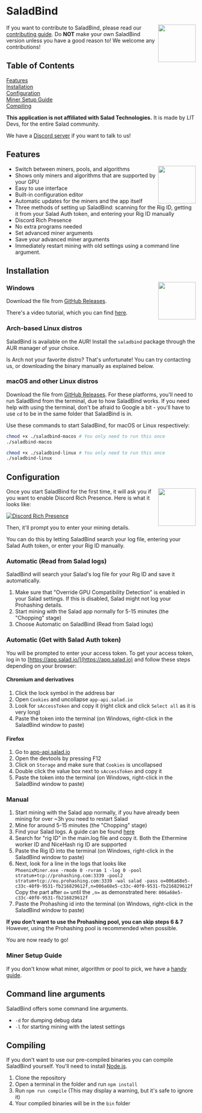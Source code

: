 # SaladBind

<img align="right" width="100" height="100" src="https://raw.githubusercontent.com/Vukkyy/vukmoji/master/emojis/static/vukkyminer.png">

If you want to contribute to SaladBind, please read our [contributing guide](CONTRIBUTING.md). Do **NOT** make your own SaladBind version unless you have a good reason to! We welcome any contributions!

## Table of Contents

[Features](#Features) <br>
[Installation](#Installation) <br>
[Configuration](#Configuration) <br>
[Miner Setup Guide](#Miner-Setup-Guide) <br>
[Compiling](#Compiling)

**This application is not affiliated with Salad Technologies.** It is made by LIT Devs, for the entire Salad community.

We have a [Discord server](https://discord.gg/zpsN7swhfD) if you want to talk to us!

## Features

<img align="right" width="100" height="100" src="https://raw.githubusercontent.com/Vukkyy/vukmoji/master/emojis/static/vukkywoah.png">

- Switch between miners, pools, and algorithms
- Shows only miners and algorithms that are supported by your GPU
- Easy to use interface
- Built-in configuration editor
- Automatic updates for the miners and the app itself
- Three methods of setting up SaladBind: scanning for the Rig ID, getting it from your Salad Auth token, and entering your Rig ID manually
- Discord Rich Presence
- No extra programs needed
- Set advanced miner arguments
- Save your advanced miner arguments
- Immediately restart mining with old settings using a command line argument.

## Installation

<img align="right" width="100" height="100" src="https://raw.githubusercontent.com/Vukkyy/vukmoji/master/emojis/static/vukkyhappy.png">

### Windows

Download the file from [GitHub Releases](https://github.com/LITdevs/SaladBind/releases/latest).

There's a video tutorial, which you can find [here](https://www.youtube.com/watch?v=u_dOOn75_mA).

### Arch-based Linux distros

SaladBind is available on the AUR! Install the `saladbind` package through the AUR manager of your choice.

Is Arch not your favorite distro? That's unfortunate! You can try contacting us, or downloading the binary manually as explained below.

### macOS and other Linux distros

Download the file from [GitHub Releases](https://github.com/LITdevs/SaladBind/releases/latest). For these platforms, you'll need to run SaladBind from the terminal, due to how SaladBind works. If you need help with using the terminal, don't be afraid to Google a bit - you'll have to use `cd` to be in the same folder that SaladBind is in.

Use these commands to start SaladBind, for macOS or Linux respectively:

```bash
chmod +x ./saladbind-macos # You only need to run this once
./saladbind-macos
```

```bash
chmod +x ./saladbind-linux # You only need to run this once
./saladbind-linux
```

## Configuration

<img align="right" width="100" height="100" src="https://raw.githubusercontent.com/Vukkyy/vukmoji/master/emojis/static/vukkythink.png">

Once you start SaladBind for the first time, it will ask you if you want to enable Discord Rich Presence. Here is what it looks like: 

[![Discord Rich Presence](https://theblueburger.github.io/i/F6Jm5hS.png)](https://theblueburger.github.io/i/F6Jm5hS.png)

Then, it'll prompt you to enter your mining details.

You can do this by letting SaladBind search your log file, entering your Salad Auth token, or enter your Rig ID manually.

### Automatic (Read from Salad logs)

SaladBind will search your Salad's log file for your Rig ID and save it automatically.

1. Make sure that "Override GPU Compatibility Detection" is enabled in your Salad settings. If this is disabled, Salad might not log your Prohashing details.
2. Start mining with the Salad app normally for 5-15 minutes (the "Chopping" stage)
3. Choose Automatic on SaladBind (Read from Salad logs)

### Automatic (Get with Salad Auth token)

You will be prompted to enter your access token.
To get your access token, log in to [https://app.salad.io/](https://app.salad.io) and follow these steps depending on your browser:

#### Chromium and derivatives

1. Click the lock symbol in the address bar
2. Open `Cookies` and uncollapse `app-api.salad.io`
3. Look for `sAccessToken` and copy it (right click and click `Select all` as it is very long)
4. Paste the token into the terminal (on Windows, right-click in the SaladBind window to paste)

#### Firefox

1. Go to [app-api.salad.io](https://app-api.salad.io)
2. Open the devtools by pressing F12
3. Click on `Storage` and make sure that `Cookies` is uncollapsed
4. Double click the value box next to `sAccessToken` and copy it
5. Paste the token into the terminal (on Windows, right-click in the SaladBind window to paste)

### Manual

1. Start mining with the Salad app normally, if you have already been mining for over ~3h you need to restart Salad 
2. Mine for around 5-15 minutes (the "Chopping" stage)
3. Find your Salad logs. A guide can be found [here](https://support.salad.com/hc/en-us/articles/360042215512-How-To-Find-Your-Salad-Log-Files)
4. Search for "rig ID" in the main.log file and copy it. Both the Ethermine worker ID and NiceHash rig ID are supported
5. Paste the Rig ID into the terminal (on Windows, right-click in the SaladBind window to paste)
6. Next, look for a line in the logs that looks like <br>`PhoenixMiner.exe -rmode 0 -rvram 1 -log 0 -pool stratum+tcp://prohashing.com:3339 -pool2 stratum+tcp://eu.prohashing.com:3339 -wal salad -pass o=006a68e5-c33c-40f0-9531-fb216829612f,n=006a68e5-c33c-40f0-9531-fb216829612f` <br>
Copy the part after `o=` until the `,n=` as demonstrated here: `006a68e5-c33c-40f0-9531-fb216829612f`
7. Paste the Prohashing id into the terminal (on Windows, right-click in the SaladBind window to paste)

**If you don’t want to use the Prohashing pool, you can skip steps 6 & 7**<br>
However, using the Prohashing pool is recommended when possible.


You are now ready to go!

### Miner Setup Guide

If you don't know what miner, algorithm or pool to pick, we have a [handy guide](MINERS.md).

## Command line arguments

SaladBind offers some command line arguments.

- `-d` for dumping debug data
- `-l` for starting mining with the latest settings

## Compiling

If you don't want to use our pre-compiled binaries you can compile SaladBind yourself. You'll need to install [Node.js](https://nodejs.org/).

1. Clone the repository
2. Open a terminal in the folder and run `npm install`
3. Run `npm run compile` (This may display a warning, but it's safe to ignore it)
4. Your compiled binaries will be in the `bin` folder
